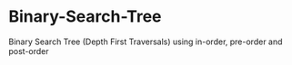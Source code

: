 # Binary-Search-Tree
Binary Search Tree (Depth First Traversals) using in-order, pre-order and post-order
